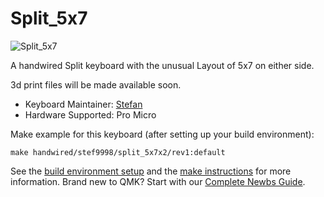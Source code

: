 # Split_5x7

![Split_5x7](https://i.imgur.com/fVw8al1.jpg)

A handwired Split keyboard with the unusual Layout of 5x7 on either side.

3d print files will be made available soon. 

* Keyboard Maintainer: [Stefan](https://github.com/stef9998)
* Hardware Supported: Pro Micro

Make example for this keyboard (after setting up your build environment):

    make handwired/stef9998/split_5x7x2/rev1:default

See the [build environment setup](https://docs.qmk.fm/#/getting_started_build_tools) and the [make instructions](https://docs.qmk.fm/#/getting_started_make_guide) for more information. Brand new to QMK? Start with our [Complete Newbs Guide](https://docs.qmk.fm/#/newbs).